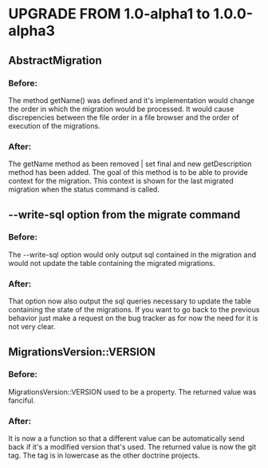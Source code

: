 UPGRADE FROM 1.0-alpha1 to 1.0.0-alpha3
=======================================

## AbstractMigration

### Before:

The method getName() was defined and it's implementation would change the order in which the migration would be processed.
It would cause discrepencies between the file order in a file browser and the order of execution of the migrations.

### After:

The getName method as been removed | set final and  new getDescription method has been added.
The goal of this method is to be able to provide context for the migration.
This context is shown for the last migrated migration when the status command is called.
   
## --write-sql option from the migrate command

### Before:
    
The --write-sql option would only output sql contained in the migration and would not update the table containing the migrated migrations.
    
### After:
    
That option now also output the sql queries necessary to update the table containing the state of the migrations.
If you want to go back to the previous behavior just make a request on the bug tracker as for now the need for it is not very clear.
    
## MigrationsVersion::VERSION

### Before:
    
MigrationsVersion::VERSION used to be a property.
The returned value was fanciful.
    
### After:
    
It is now a a function so that a different value can be automatically send back if it's a modified version that's used.
The returned value is now the git tag.
The tag is in lowercase as the other doctrine projects.
